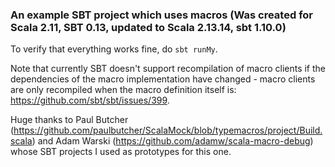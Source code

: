 ### An example SBT project which uses macros (Was created for Scala 2.11, SBT 0.13, updated to Scala 2.13.14, sbt 1.10.0)

To verify that everything works fine, do `sbt runMy`.

Note that currently SBT doesn't support recompilation of macro clients if the dependencies of the macro implementation have changed - macro clients are only recompiled when the macro definition itself is:  https://github.com/sbt/sbt/issues/399.

Huge thanks to Paul Butcher (https://github.com/paulbutcher/ScalaMock/blob/typemacros/project/Build.scala) and Adam Warski (https://github.com/adamw/scala-macro-debug) whose SBT projects I used as prototypes for this one.
